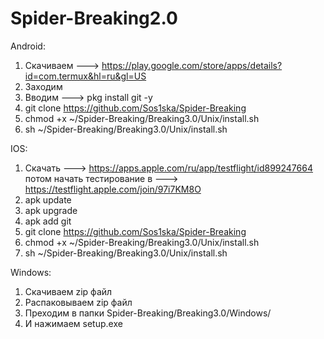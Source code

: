 # Spider-Breaking2.0

Android:
1. Скачиваем ---> https://play.google.com/store/apps/details?id=com.termux&hl=ru&gl=US
2. Заходим
3. Вводим ---> pkg install git -y
4. git clone https://github.com/Sos1ska/Spider-Breaking
5. chmod +x ~/Spider-Breaking/Breaking3.0/Unix/install.sh
6. sh ~/Spider-Breaking/Breaking3.0/Unix/install.sh

IOS:
1. Скачать ---> https://apps.apple.com/ru/app/testflight/id899247664 потом начать тестирование в ---> https://testflight.apple.com/join/97i7KM8O
2. apk update
3. apk upgrade
4. apk add git
5. git clone https://github.com/Sos1ska/Spider-Breaking
6. chmod +x ~/Spider-Breaking/Breaking3.0/Unix/install.sh
7. sh ~/Spider-Breaking/Breaking3.0/Unix/install.sh

Windows:
1. Скачиваем zip файл
2. Распаковываем zip файл
3. Преходим в папки Spider-Breaking/Breaking3.0/Windows/
4. И нажимаем setup.exe
